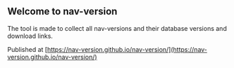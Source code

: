 ## Welcome to nav-version

The tool is made to collect all nav-versions and their database versions and download links.

Published at [https://nav-version.github.io/nav-version/](https://nav-version.github.io/nav-version/)
